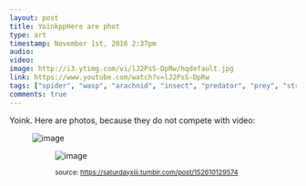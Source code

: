```yaml
---
layout: post
title: YoinkppHere are phot
type: art
timestamp: November 1st, 2016 2:37pm
audio: 
video: 
image: http://i3.ytimg.com/vi/lJ2PsS-DpRw/hqdefault.jpg
link: https://www.youtube.com/watch?v=lJ2PsS-DpRw
tags: ["spider", "wasp", "arachnid", "insect", "predator", "prey", "strike", "Camoflauge", "macro", "photography"]
comments: true
---
```

    
Yoink.
Here are photos, because they do not compete with video:
<figure data-orig-width="3612" data-orig-height="2681" class="tmblr-full"><img src="https://64.media.tumblr.com/1c977427b4b5c5a9ae279b938ea998d7/tumblr_inline_ofzdaiUXgr1rnrp45_540.jpg" alt="image" data-orig-width="3612" data-orig-height="2681"/><figure data-orig-width="3024" data-orig-height="4032" class="tmblr-full"><img src="https://64.media.tumblr.com/ef2f144e229e2b8474cff0188b50e395/tumblr_inline_ofzdamgiJT1rnrp45_540.jpg" alt="image" data-orig-width="3024" data-orig-height="4032"/> 
  
<small>source: https://saturdayxiii.tumblr.com/post/152610129574</small>